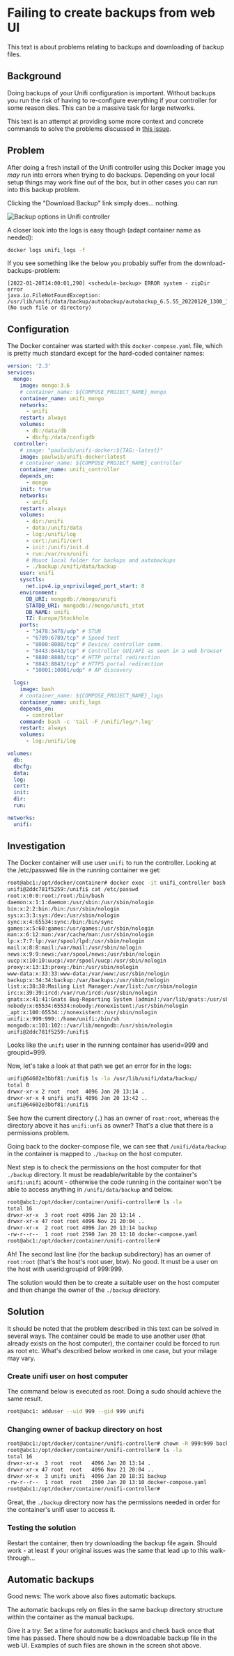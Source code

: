 # Failing to create backups from web UI

This text is about problems relating to backups and downloading of backup files.

## Background

Doing backups of your Unifi configuration is important.
Without backups you run the risk of having to re-configure everything if your controller for some reason dies. This can be a massive task for large networks.

This text is an attempt at providing some more context and concrete commands to solve the problems discussed in [this issue](https://github.com/paulwib/unifi-docker/issues/512).

## Problem

After doing a fresh install of the Unifi controller using this Docker image you *may* run into errors when trying to do backups.
Depending on your local setup things may work fine out of the box, but in other cases you can run into this backup problem.

Clicking the "Download Backup" link simply does... nothing.

![Backup options in Unifi controller](unifi-backup-1.png "Backup options in Unifi controller")

A closer look into the logs is easy though (adapt container name as needed):

```bash
docker logs unifi_logs -f
```

If you see something like the below you probably suffer from the download-backups-problem:

```
[2022-01-20T14:00:01,290] <schedule-backup> ERROR system - zipDir error
java.io.FileNotFoundException: /usr/lib/unifi/data/backup/autobackup/autobackup_6.5.55_20220120_1300_1642683600011.unf (No such file or directory)
```

## Configuration

The Docker container was started with this `docker-compose.yaml` file, which is pretty much standard except for the hard-coded container names:

```yaml
version: '2.3'
services:
  mongo:
    image: mongo:3.6
    # container_name: ${COMPOSE_PROJECT_NAME}_mongo
    container_name: unifi_mongo
    networks:
      - unifi
    restart: always
    volumes:
      - db:/data/db
      - dbcfg:/data/configdb
  controller:
    # image: "paulwib/unifi-docker:${TAG:-latest}"
    image: paulwib/unifi-docker:latest
    # container_name: ${COMPOSE_PROJECT_NAME}_controller
    container_name: unifi_controller
    depends_on:
      - mongo
    init: true
    networks:
      - unifi
    restart: always
    volumes:
      - dir:/unifi
      - data:/unifi/data
      - log:/unifi/log
      - cert:/unifi/cert
      - init:/unifi/init.d
      - run:/var/run/unifi
      # Mount local folder for backups and autobackups
      - ./backup:/unifi/data/backup
    user: unifi
    sysctls:
      net.ipv4.ip_unprivileged_port_start: 0
    environment:
      DB_URI: mongodb://mongo/unifi
      STATDB_URI: mongodb://mongo/unifi_stat
      DB_NAME: unifi
      TZ: Europe/Stockholm
    ports:
      - "3478:3478/udp" # STUN
      - "6789:6789/tcp" # Speed test
      - "8080:8080/tcp" # Device/ controller comm.
      - "8443:8443/tcp" # Controller GUI/API as seen in a web browser
      - "8880:8880/tcp" # HTTP portal redirection
      - "8843:8843/tcp" # HTTPS portal redirection
      - "10001:10001/udp" # AP discovery

  logs:
    image: bash
    # container_name: ${COMPOSE_PROJECT_NAME}_logs
    container_name: unifi_logs
    depends_on:
      - controller
    command: bash -c 'tail -F /unifi/log/*.log'
    restart: always
    volumes:
      - log:/unifi/log

volumes:
  db:
  dbcfg:
  data:
  log:
  cert:
  init:
  dir:
  run:

networks:
  unifi:
```

## Investigation

The Docker container will use user `unifi` to run the controller.
Looking at the /etc/passwed file in the running container we get:

```bash
root@abc1:/opt/docker/container# docker exec -it unifi_controller bash
unifi@2ddc781f5259:/unifi$ cat /etc/passwd
root:x:0:0:root:/root:/bin/bash
daemon:x:1:1:daemon:/usr/sbin:/usr/sbin/nologin
bin:x:2:2:bin:/bin:/usr/sbin/nologin
sys:x:3:3:sys:/dev:/usr/sbin/nologin
sync:x:4:65534:sync:/bin:/bin/sync
games:x:5:60:games:/usr/games:/usr/sbin/nologin
man:x:6:12:man:/var/cache/man:/usr/sbin/nologin
lp:x:7:7:lp:/var/spool/lpd:/usr/sbin/nologin
mail:x:8:8:mail:/var/mail:/usr/sbin/nologin
news:x:9:9:news:/var/spool/news:/usr/sbin/nologin
uucp:x:10:10:uucp:/var/spool/uucp:/usr/sbin/nologin
proxy:x:13:13:proxy:/bin:/usr/sbin/nologin
www-data:x:33:33:www-data:/var/www:/usr/sbin/nologin
backup:x:34:34:backup:/var/backups:/usr/sbin/nologin
list:x:38:38:Mailing List Manager:/var/list:/usr/sbin/nologin
irc:x:39:39:ircd:/var/run/ircd:/usr/sbin/nologin
gnats:x:41:41:Gnats Bug-Reporting System (admin):/var/lib/gnats:/usr/sbin/nologin
nobody:x:65534:65534:nobody:/nonexistent:/usr/sbin/nologin
_apt:x:100:65534::/nonexistent:/usr/sbin/nologin
unifi:x:999:999::/home/unifi:/bin/sh
mongodb:x:101:102::/var/lib/mongodb:/usr/sbin/nologin
unifi@2ddc781f5259:/unifi$
```

Looks like the `unifi` user in the running container has userid=999 and groupid=999.

Now, let's take a look at that path we get an error for in the logs:

```bash
unifi@64602e3bbf81:/unifi$ ls -la /usr/lib/unifi/data/backup/
total 8
drwxr-xr-x 2 root  root  4096 Jan 20 13:14 .
drwxr-xr-x 4 unifi unifi 4096 Jan 20 13:42 ..
unifi@64602e3bbf81:/unifi$
```

See how the current directory (`.`) has an owner of `root:root`, whereas the directory above it has `unifi:unfi` as owner?
That's a clue that there is a permissions problem.

Going back to the docker-compose file, we can see that `/unifi/data/backup` in the container is mapped to `./backup` on the host computer.

Next step is to check the permissions on the host computer for that `./backup` directory. It must be readable/writable by the container's `unifi:unifi` acount - otherwise the code running in the container won't be able to access anything in `/unifi/data/backup` and below.

```bash
root@abc1:/opt/docker/container/unifi-controller# ls -la
total 16
drwxr-xr-x  3 root root 4096 Jan 20 13:14 .
drwxr-xr-x 47 root root 4096 Nov 21 20:04 ..
drwxr-xr-x  2 root root 4096 Jan 20 13:14 backup
-rw-r--r--  1 root root 2590 Jan 20 13:10 docker-compose.yaml
root@abc1:/opt/docker/container/unifi-controller#
```

Ah! The second last line (for the backup subdirectory) has an owner of `root:root` (that's the host's root user, btw).
No good. It must be a user on the host with userid:groupid of 999:999.

The solution would then be to create a suitable user on the host computer and then change the owner of the `./backup` directory.

## Solution

It should be noted that the problem described in this text can be solved in several ways. The container could be made to use another user (that already exists on the host computer), the container could be forced to run as root etc.
What's described below worked in one case, but your milage may vary.

### Create unifi user on host computer

The command below is executed as root. Doing a sudo should achieve the same result.

```bash
root@abc1: adduser --uid 999 --gid 999 unifi
```

### Changing owner of backup directory on host

```bash
root@abc1:/opt/docker/container/unifi-controller# chown -R 999:999 backup
root@abc1:/opt/docker/container/unifi-controller# ls -la
total 16
drwxr-xr-x  3 root  root   4096 Jan 20 13:14 .
drwxr-xr-x 47 root  root   4096 Nov 21 20:04 ..
drwxr-xr-x  3 unifi unifi  4096 Jan 20 18:31 backup
-rw-r--r--  1 root  root   2590 Jan 20 13:10 docker-compose.yaml
root@abc1:/opt/docker/container/unifi-controller#
```

Great, the `./backup` directory now has the permissions needed in order for the container's unifi user to access it.

### Testing the solution

Restart the container, then try downloading the backup file again.
Should work - at least if your original issues was the same that lead up to this walk-through...

## Automatic backups

Good news: The work above also fixes automatic backups.

The automatic backups rely on files in the same backup directory structure within the container as the manual backups.

Give it a try: Set a time for automatic backups and check back once that time has passed. There should now be a downloadable backup file in the web UI.
Examples of such files are shown in the screen shot above.
